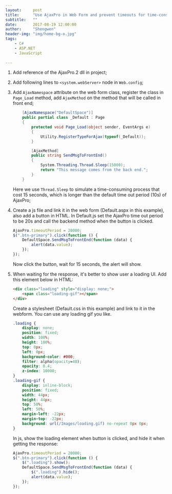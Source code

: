 ```yaml
---
layout:     post
title:      "Use AjaxPro in Web Form and prevent timeouts for time-consuming requests"
subtitle:   ""
date:       2017-08-19 12:00:00
author:     "Shengwen"
header-img: "img/home-bg-o.jpg"
tags:
    - C#
    - ASP.NET
    - JavaScript
    
---
```


1. Add reference of the AjaxPro.2 dll in project;

2. Add following lines to `<system.webServer>` node in `Web.config`;

3. Add `AjaxNamespace` attribute on the web form class, register the class in `Page_Load` method, add `AjaxMethod` on the method that will be called in front end;

   ```c#
       [AjaxNamespace("DefaultSpace")]
       public partial class _Default : Page
       {
           protected void Page_Load(object sender, EventArgs e)
           {
               Utility.RegisterTypeForAjax(typeof(_Default));
           }
   
           [AjaxMethod]
           public string SendMsgToFrontEnd()
           {
               System.Threading.Thread.Sleep(15000);
               return "This message comes from the back end.";
           }
       }
   ```

   Here we use `Thread.Sleep` to simulate a time-consuming process that cost 15 seconds, which is longer than the default time out period (10s) of AjaxPro;

4. Create a js file and link it in the web form (Default.aspx in this example), also add a button in HTML. In Default.js set the AjaxPro time out period to be 20s and call the backend method when the button is clicked.

   ```javascript
   AjaxPro.timeoutPeriod = 20000;
   $(".btn-primary").click(function () {
       DefaultSpace.SendMsgToFrontEnd(function (data) {
           alert(data.value);
       });
   });
   ```

   Now click the button, wait for 15 seconds, the alert will show.

5. When waiting for the response, it's better to show user a loading UI.  Add this element below in HTML:

   ```html
   <div class="loading" style="display: none;">
       <span class="loading-gif"></span>
   </div>
   ```

   Create a stylesheet (Default.css in this example) and link to it in the webform. You can use any loading gif you like.

   ```css
   .loading {
       display: none;
       position: fixed;
       width: 100%;
       height: 100%;
       top: 0px;
       left: 0px;
       background-color: #000;
       filter: alpha(opacity=40);
       opacity: 0.4;
       z-index: 10000;
   }
   .loading-gif {
       display: inline-block;
       position: fixed;
       width: 44px;
       height: 44px;
       top: 50%;
       left: 50%;
       margin-left: -22px;
       margin-top: -22px;
       background: url(/Images/loading.gif) no-repeat 0px 0px;
   }
   ```

   In js, show the loading element when button is clicked, and hide it when getting the response:

   ```js
   AjaxPro.timeoutPeriod = 20000;
   $(".btn-primary").click(function () {
       $(".loading").show();
       DefaultSpace.SendMsgToFrontEnd(function (data) {
           $(".loading").hide();
           alert(data.value);
       });
   });
   ```

